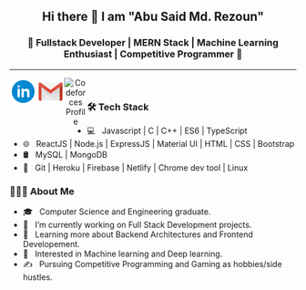  <div background-color="white">
  <h2 align="center">Hi there 👋 I am "Abu Said Md. Rezoun"</h2>
  <h3 align="center">🚀 Fullstack Developer | MERN Stack | Machine Learning Enthusiast | Competitive Programmer  🚀</h3>
<hr>
<p align="center">
  <a href="https://www.linkedin.com/in/abu-said-md-rezoun-941798148/">
    <img align="left" alt="Felipe's LinkdeIn"  src="https://github.com/sarthak77/sarthak77/blob/master/icons/icons8-linkedin-circled-48.png" />
  </a>
  <a href="mailto:abusaid.rezoun@gmail.com">
    <img align="left" alt="GMail"  src="https://github.com/sarthak77/sarthak77/blob/master/icons/icons8-gmail-48.png" />
  </a>
  <a color="white" href="https://codeforces.com/profile/Rezwan_Saeed">
    <img align="left"  alt="Codeforces Profile" width="40px" src="https://cdn.jsdelivr.net/npm/simple-icons@3.5.0/icons/codeforces.svg" />
  </a>
</p>
<br>
<h3>🛠 Tech Stack</h3>

- 💻 &nbsp; Javascript | C | C++ | ES6 | TypeScript
- 🌐 &nbsp; ReactJS | Node.js | ExpressJS | Material UI | HTML | CSS | Bootstrap 
- 🛢 &nbsp; MySQL | MongoDB
- 🔧 &nbsp; Git | Heroku | Firebase | Netlify | Chrome dev tool | Linux 
  
<div align="left"> 
  <h3> 👨🏻‍💻 About Me </h3>

  
  - 🎓 &nbsp; Computer Science and Engineering graduate.
  - 💼 &nbsp; I’m currently working on Full Stack Development projects.
  - 🌱 &nbsp; Learning more about Backend Architectures and Frontend Developement.
  - 🤔 &nbsp; Interested in Machine learning and Deep learning.
  - ✍️ &nbsp; Pursuing Competitive Programming and Gaming as hobbies/side hustles.  
</div> 


 </div>
